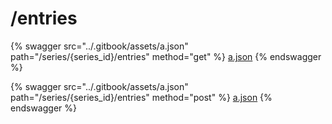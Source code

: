 # /entries

{% swagger src="../.gitbook/assets/a.json" path="/series/{series_id}/entries" method="get" %}
[a.json](../.gitbook/assets/a.json)
{% endswagger %}

{% swagger src="../.gitbook/assets/a.json" path="/series/{series_id}/entries" method="post" %}
[a.json](../.gitbook/assets/a.json)
{% endswagger %}

